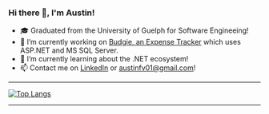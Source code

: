### Hi there 👋, I'm Austin!

- 🎓 Graduated from the University of Guelph for Software Engineeing!
- 🔭 I’m currently working on [Budgie, an Expense Tracker](https://github.com/Austin-FV/expense-tracker) which uses ASP.NET and MS SQL Server.
- 🌱 I’m currently learning about the .NET ecosystem!
- 📫 Contact me on [LinkedIn](https://www.linkedin.com/in/austin-fv/) or austinfv01@gmail.com!
  
<hr />

[![Top Langs](https://github-readme-stats.vercel.app/api/top-langs/?username=Austin-FV&layout=compact&theme=radical)](https://github.com/anuraghazra/github-readme-stats)

<hr />

<!--
**Austin-FV/Austin-FV** is a ✨ _special_ ✨ repository because its `README.md` (this file) appears on your GitHub profile.

Here are some ideas to get you started:

- 🔭 I’m currently working on ...
- 🌱 I’m currently learning ...
- 👯 I’m looking to collaborate on ...
- 🤔 I’m looking for help with ...
- 💬 Ask me about ...
- 📫 How to reach me: ...
- 😄 Pronouns: ...
- ⚡ Fun fact: ...
-->
